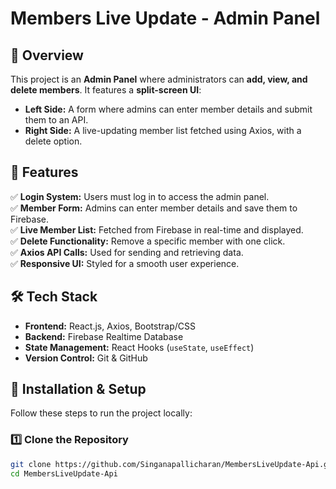 # Members Live Update - Admin Panel

## 📌 Overview
This project is an **Admin Panel** where administrators can **add, view, and delete members**. It features a **split-screen UI**:
- **Left Side:** A form where admins can enter member details and submit them to an API.
- **Right Side:** A live-updating member list fetched using Axios, with a delete option.

## 🎯 Features
✅ **Login System:** Users must log in to access the admin panel.  
✅ **Member Form:** Admins can enter member details and save them to Firebase.  
✅ **Live Member List:** Fetched from Firebase in real-time and displayed.  
✅ **Delete Functionality:** Remove a specific member with one click.  
✅ **Axios API Calls:** Used for sending and retrieving data.  
✅ **Responsive UI:** Styled for a smooth user experience.  

## 🛠️ Tech Stack
- **Frontend:** React.js, Axios, Bootstrap/CSS  
- **Backend:** Firebase Realtime Database  
- **State Management:** React Hooks (`useState`, `useEffect`)  
- **Version Control:** Git & GitHub  

## 🚀 Installation & Setup
Follow these steps to run the project locally:

### 1️⃣ Clone the Repository
```sh
git clone https://github.com/Singanapallicharan/MembersLiveUpdate-Api.git
cd MembersLiveUpdate-Api
